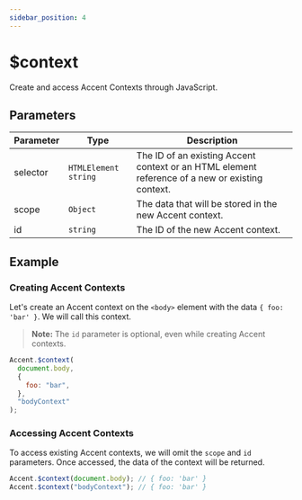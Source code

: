 ```yaml
---
sidebar_position: 4
---
```


# $context

Create and access Accent Contexts through JavaScript.

## Parameters

| Parameter | Type                   | Description                                                                                     |
| --------- | ---------------------- | ----------------------------------------------------------------------------------------------- |
| selector  | `HTMLElement` `string` | The ID of an existing Accent context or an HTML element reference of a new or existing context. |
| scope     | `Object`               | The data that will be stored in the new Accent context.                                         |
| id        | `string`               | The ID of the new Accent context.                                                               |

## Example

### Creating Accent Contexts

Let's create an Accent context on the `<body>` element with the data `{ foo: 'bar' }`. We will call this context.

> **Note:** The `id` parameter is optional, even while creating Accent contexts.

```js
Accent.$context(
  document.body,
  {
    foo: "bar",
  },
  "bodyContext"
);
```

### Accessing Accent Contexts

To access existing Accent contexts, we will omit the `scope` and `id` parameters. Once accessed, the data of the context will be returned.

```js
Accent.$context(document.body); // { foo: 'bar' }
Accent.$context("bodyContext"); // { foo: 'bar' }
```
